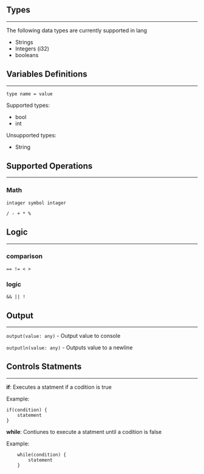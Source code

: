 ## Types
---
The following data types are currently supported in lang
- Strings
- Integers (i32)
- booleans

## Variables Definitions
---
`type name = value`

Supported types:
- bool 
- int

Unsupported types:
- String

## Supported Operations
---
### Math
`intager symbol intager`

    / - + * %
## Logic
---
### comparison

    == != < >

### logic
    && || !

## Output
---
`output(value: any)` - Output value to console

`outputln(value: any)` - Outputs value to a newline

## Controls Statments
---

**if**: Executes a statment if a codition is true 

Example:

    if(condition) {
        statement
    }
**while**: Contiunes to execute a statment until a codition is false

Example:
```
    while(condition) {
        statement
    }
```
